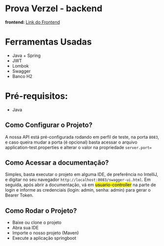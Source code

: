 <h1>Prova Verzel - backend</h1>
<strong>frontend: </strong> <a href="https://github.com/M4TH3US17/prova_frontend">Link do Frontend</a>

<h1>Ferramentas Usadas</h1>
<ul>
  <li>Java + Spring</li>
  <li>JWT</li>
  <li>Lombok</li>
  <li>Swagger</li>
  <li>Banco H2</li>
</ul>

<h1>Pré-requisitos:</h1>
<ul>
<li>Java</li>
</ul>

<h2>Como Configurar o Projeto?</h2>
<p>A nossa API está pré-configurada rodando em perfil de teste, na porta <code>8083</code>, e caso queira mudar
a porta (é opcional) basta acessar o arquivo application-test.properties e alterar o valor 
na propriedade <code>server.port=</code></p>

<h2>Como Acessar a documentação?</h2>
<p>Simples, basta executar o projeto em alguma IDE, de preferência no IntelliJ, e digitar
 no seu navegador <code>http://localhost:8083/swagger-ui.html</code>. Em seguida, após abrir 
a documentação, vá em <mark>usuario-controller</mark> na parte de login e informe as credenciais
(login: admin, senha: admin) para gerar o Bearer Token.</p>

<h2>Como Rodar o Projeto?</h2>
<ul>
 <li>Baixe ou clone o projeto</li>
 <li>Abra sua IDE</li>
 <li>Importe o nosso projeto (Maven)</li>
 <li>Execute a aplicação springboot</li>
</ul>
